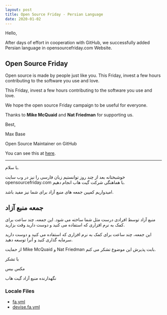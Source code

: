 ```yaml
---
layout: post
title: Open Source Friday - Persian Language
date: 2020-01-02
---
```


Hello,

After days of effort in cooperation with GitHub, we successfully added Persian language in opensourcefriday.com Website.

## Open Source Friday

Open source is made by people just like you. This Friday, invest a few hours contributing to the software you use and love.

This Friday, invest a few hours contributing to the software you use and love.

We hope the open source Friday campaign to be useful for everyone.

Thanks to **Mike McQuaid** and **Nat Friedman** for supporting us.

Best,

Max Base

Open Source Maintainer on GitHub

You can see this at [here](https://opensourcefriday.com/?locale=fa).

---------

با سلام.

خوشبختانه بعد از چند روز توانستیم زبان فارسی را نیز در وب سایت opensourcefriday.com با هماهنگی شرکت گیت هاب انجام دهیم.

امیدواریم کمپین جمعه های منبع آزاد برای شما نیز مفید باشد.

## جمعه منبع آزاد

منبع آزاد توسط افرادی درست مثل شما ساخته می شود. این جمعه، چند ساعت برای کمک به نرم افزاری که استفاده می کنید و دوست دارید وقت بزارید.

این جمعه، چند ساعت برای کمک به نرم افزاری که استفاده می کنید و دوست دارید سرمایه گذاری کنید و آنرا توسعه دهید.

از حمایت Mike McQuaid و Nat Friedman بابت پذیرش این موضوع تشکر می کنم.

با تشکر

مکس بیس

نگهدارنده منبع آزاد گیت هاب

### Locale Files

- [fa.yml](https://github.com/github/opensourcefriday/blob/master/config/locales/fa.yml)
- [devise.fa.yml](https://github.com/github/opensourcefriday/blob/master/config/locales/devise.fa.yml)

